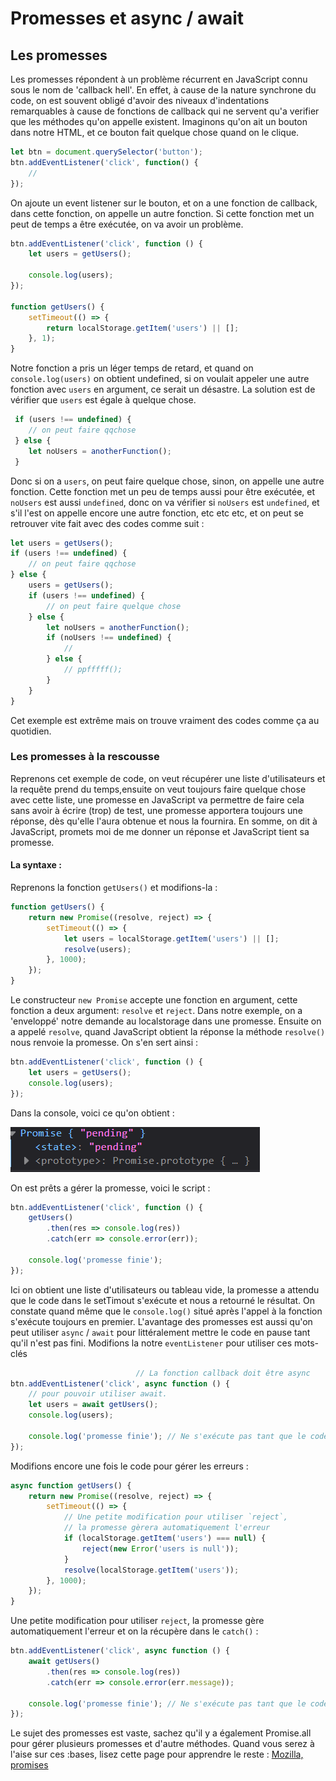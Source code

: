 # Promesses et async / await

## Les promesses
Les promesses répondent à un problème récurrent en JavaScript connu sous le nom de 'callback hell'.
En effet, à cause de la nature synchrone du code, on est souvent obligé d'avoir des niveaux d'indentations remarquables à cause de fonctions de callback qui ne servent qu'a verifier que les méthodes qu'on appelle existent.
Imaginons qu'on ait un bouton dans notre HTML, et ce bouton fait quelque chose quand on le clique.
```javascript
let btn = document.querySelector('button');
btn.addEventListener('click', function() {
    // 
});
```
On ajoute un event listener sur le bouton, et on a une fonction de callback, dans cette fonction, on appelle un autre fonction. Si cette fonction met un peut de temps a être exécutée, on va avoir un problème.
```javascript
btn.addEventListener('click', function () {
    let users = getUsers();

    console.log(users);
});

function getUsers() {
    setTimeout(() => {
        return localStorage.getItem('users') || [];
    }, 1);
}
```
Notre fonction a pris un léger temps de retard, et quand on `console.log(users)` on obtient undefined, si on voulait appeler une autre fonction avec `users` en argument, ce serait un désastre.
La solution est de vérifier que `users` est égale à quelque chose.
```javascript
 if (users !== undefined) {
    // on peut faire qqchose
 } else {
    let noUsers = anotherFunction();
 }
```
Donc si on a `users`, on peut faire quelque chose, sinon, on appelle une autre fonction. Cette fonction met un peu de temps aussi pour être exécutée, et `noUsers` est aussi `undefined`, donc on va vérifier si `noUsers` est `undefined`, et s'il l'est on appelle encore une autre fonction, etc etc etc, et on peut se retrouver vite fait avec des codes comme suit :
```javascript
let users = getUsers();
if (users !== undefined) {
    // on peut faire qqchose
} else {
    users = getUsers();
    if (users !== undefined) {
        // on peut faire quelque chose
    } else {
        let noUsers = anotherFunction();
        if (noUsers !== undefined) {
            //
        } else {
            // ppfffff();
        }
    }
}
```
Cet exemple est extrême mais on trouve vraiment des codes comme ça au quotidien.
### Les promesses à la rescousse
Reprenons cet exemple de code, on veut récupérer une liste d'utilisateurs et la requête prend du temps,ensuite on veut toujours faire quelque chose avec cette liste, une promesse en JavaScript va permettre de faire cela sans avoir à écrire (trop) de test, une promesse apportera toujours une réponse, dès qu'elle l'aura obtenue et nous la fournira. En somme, on dit à JavaScript, promets moi de me donner un réponse et JavaScript tient sa promesse.

#### La syntaxe :
Reprenons la fonction `getUsers()` et modifions-la :
```javascript
function getUsers() {
    return new Promise((resolve, reject) => {
        setTimeout(() => {
            let users = localStorage.getItem('users') || [];
            resolve(users);
        }, 1000);
    });
}
```
Le constructeur `new Promise` accepte une fonction en argument, cette fonction a deux argument: `resolve` et `reject`.
Dans notre exemple, on a 'enveloppé' notre demande au localstorage dans une promesse.
Ensuite on a appelé `resolve`, quand JavaScript obtient la réponse la méthode `resolve()` nous renvoie la promesse.
On s'en sert ainsi :
```javascript
btn.addEventListener('click', function () {
    let users = getUsers();
    console.log(users);
});
```
Dans la console, voici ce qu'on obtient :

![promise](img/promise.png)

On est prêts a gérer la promesse, voici le script :
```javascript
btn.addEventListener('click', function () {
    getUsers()
        .then(res => console.log(res))
        .catch(err => console.error(err));
        
    console.log('promesse finie');
});
```
Ici on obtient une liste d'utilisateurs ou tableau vide, la promesse a attendu que le code dans le setTimout s'exécute et nous a retourné le résultat.
On constate quand même que le `console.log()` situé après l'appel à la fonction s'exécute toujours en premier. L'avantage des promesses est aussi qu'on peut utiliser `async` / `await` pour littéralement mettre le code en pause tant qu'il n'est pas fini.
Modifions la notre `eventListener` pour utiliser ces mots-clés
```javascript
                            // La fonction callback doit être async
btn.addEventListener('click', async function () {
    // pour pouvoir utiliser await.
    let users = await getUsers();
    console.log(users);
        
    console.log('promesse finie'); // Ne s'exécute pas tant que le code avant n'est pas finie.
});
```
Modifions encore une fois le code pour gérer les erreurs :
```javascript
async function getUsers() {
    return new Promise((resolve, reject) => {
        setTimeout(() => {
            // Une petite modification pour utiliser `reject`, 
            // la promesse gèrera automatiquement l'erreur
            if (localStorage.getItem('users') === null) {
                reject(new Error('users is null'));
            }
            resolve(localStorage.getItem('users'));
        }, 1000);
    });
}
```
Une petite modification pour utiliser `reject`, 
la promesse gère automatiquement l'erreur et on la récupère dans le `catch()` :

```javascript
btn.addEventListener('click', async function () {
    await getUsers()
        .then(res => console.log(res))
        .catch(err => console.error(err.message));

    console.log('promesse finie'); // Ne s'exécute pas tant que le code avant n'est pas finie.
});
```
Le sujet des promesses est vaste, 
sachez qu'il y a également Promise.all pour gérer plusieurs promesses et d'autre méthodes.
Quand vous serez à l'aise sur ces :bases, lisez cette page pour apprendre le reste :
[Mozilla, promises](https://developer.mozilla.org/en-US/docs/Web/JavaScript/Reference/Global_Objects/Promise)
